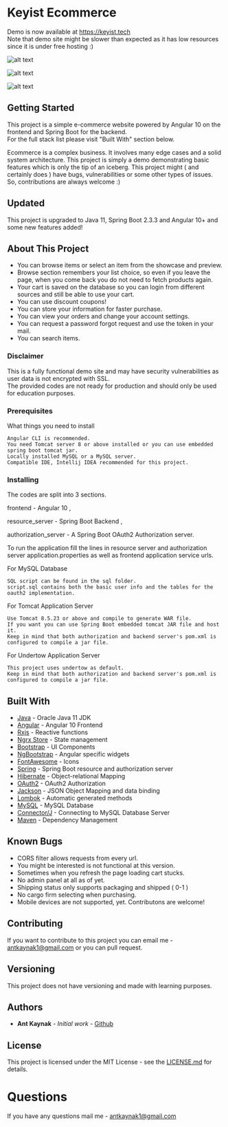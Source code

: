 # Keyist Ecommerce

Demo is now available at https://keyist.tech
<br>
Note that demo site might be slower than expected as it has low resources since it is under free hosting :)

![alt text](https://github.com/antkaynak/Keyist-Ecommerce/blob/master/screen_shots/detail.png)

![alt text](https://github.com/antkaynak/Keyist-Ecommerce/blob/master/screen_shots/cart.png)

![alt text](https://github.com/antkaynak/Keyist-Ecommerce/blob/master/screen_shots/orders.png)


## Getting Started
This project is a simple e-commerce website powered by Angular 10 on the frontend and Spring Boot for the backend.
<br>
For the full stack list please visit "Built With" section below.

Ecommerce is a complex business. It involves many edge cases and a solid system architecture. This project is simply a demo demonstrating basic features which is only the tip of an iceberg. This project might ( and certainly does ) have bugs, vulnerabilities or some other types of issues. So, contributions are always welcome :)

## Updated
This project is upgraded to Java 11, Spring Boot 2.3.3 and Angular 10+ and some new features added!

## About This Project

* You can browse items or select an item from the showcase and preview.
* Browse section remembers your list choice, so even if you leave the page, when you come back you do not need to fetch products again.
* Your cart is saved on the database so you can login from different sources and still be able to use your cart.
* You can use discount coupons!
* You can store your information for faster purchase.
* You can view your orders and change your account settings.
* You can request a password forgot request and use the token in your mail.
* You can search items.


### Disclaimer
This is a fully functional demo site and may have security vulnerabilities as user data is not encrypted with SSL.
<br>
The provided codes are not ready for production and should only be used for education purposes.

### Prerequisites

What things you need to install

```
Angular CLI is recommended.
You need Tomcat server 8 or above installed or you can use embedded spring boot tomcat jar.
Locally installed MySQL or a MySQL server.
Compatible IDE, Intellij IDEA recommended for this project.

```

### Installing

The codes are split into 3 sections. 

frontend - Angular 10 ,

resource_server - Spring Boot Backend ,

authorization_server - A Spring Boot OAuth2 Authorization server.


To run the application fill the lines in resource server and authorization server application.properties as well as frontend application service urls.


For MySQL Database 

```
SQL script can be found in the sql folder.
script.sql contains both the basic user info and the tables for the oauth2 implementation.

```

For Tomcat Application Server

```
Use Tomcat 8.5.23 or above and compile to generate WAR file.
If you want you can use Spring Boot embedded tomcat JAR file and host it.
Keep in mind that both authorization and backend server's pom.xml is configured to compile a jar file.

```

For Undertow Application Server

```
This project uses undertow as default.
Keep in mind that both authorization and backend server's pom.xml is configured to compile a jar file.

```


## Built With

* [Java](https://www.oracle.com/technetwork/java/javase/overview/index.html) - Oracle Java 11 JDK
* [Angular](https://angular.io/) - Angular 10 Frontend
* [Rxjs](https://github.com/ReactiveX/rxjs) - Reactive functions
* [Ngrx Store](https://github.com/ngrx/store) - State management
* [Bootstrap](http://getbootstrap.com) - UI Components
* [NgBootstrap](https://ng-bootstrap.github.io/) - Angular specific widgets
* [FontAwesome](https://fontawesome.com/) - Icons
* [Spring](https://spring.io/) - Spring Boot resource and authorization server
* [Hibernate](http://hibernate.org/) - Object-relational Mapping
* [OAuth2](https://oauth.net/2/) - OAuth2 Authorization
* [Jackson](https://github.com/FasterXML/jackson) - JSON Object Mapping and data binding
* [Lombok](https://projectlombok.org/) - Automatic generated methods
* [MySQL](https://www.mysql.com/) - MySQL Database
* [Connector/J](https://dev.mysql.com/downloads/connector/j/5.1.html) - Connecting to MySQL Database Server
* [Maven](https://maven.apache.org/) - Dependency Management




## Known Bugs

* CORS filter allows requests from every url.
* You might be interested is not functional at this version.
* Sometimes when you refresh the page loading cart stucks.
* No admin panel at all as of yet.
* Shipping status only supports packaging and shipped ( 0-1 )
* No cargo firm selecting when purchasing.
* Mobile devices are not supported, yet. Contributons are welcome!

## Contributing

If you want to contribute to this project you can email me - antkaynak1@gmail.com or you can pull request.

## Versioning

This project does not have versioning and made with learning purposes.


## Authors 

* **Ant Kaynak** - *Initial work* - [Github](https://github.com/antkaynak)

## License

This project is licensed under the MIT License - see the [LICENSE.md](https://github.com/antkaynak/Keyist-Ecommerce/blob/master/LICENSE) for details.

# Questions
If you have any questions mail me -  antkaynak1@gmail.com

